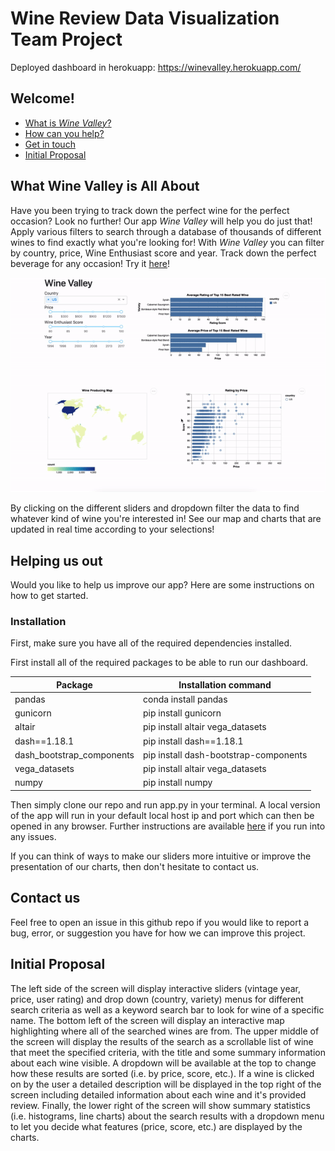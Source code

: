 # Wine Review Data Visualization Team Project
Deployed dashboard in herokuapp: https://winevalley.herokuapp.com/

## Welcome!

* [What is *Wine Valley*?](#what-wine-valley-is-all-about)
* [How can you help?](#helping-us-out)
* [Get in touch](#contact-us)
* [Initial Proposal](#initial-proposal)

## What Wine Valley is All About

Have you been trying to track down the perfect wine for the perfect occasion? Look no further! Our app *Wine Valley* will help you do just that! Apply various filters to search through a database of thousands of different wines to find exactly what you're looking for! With *Wine Valley* you can filter by country, price, Wine Enthusiast score and year. Track down the perfect beverage for any occasion! Try it [here](https://winevalley.herokuapp.com/)!

![](image/app_demo_milestone_2.gif)

By clicking on the different sliders and dropdown filter the data to find whatever kind of wine you're interested in! See our map and charts that are updated in real time according to your selections!

## Helping us out

Would you like to help us improve our app? Here are some instructions on how to get started.

### Installation

First, make sure you have all of the required dependencies installed.

First install all of the required packages to be able to run our dashboard.

| Package                     | Installation command                  |
|-----------------------------|---------------------------------------|
| pandas                      | conda install pandas                  |
| gunicorn                    | pip install gunicorn                  |
| altair                      | pip install altair vega\_datasets     |
| dash==1.18.1                | pip install dash==1.18.1              |
| dash\_bootstrap\_components | pip install dash-bootstrap-components |
| vega\_datasets              | pip install altair vega\_datasets     |
| numpy                       | pip install numpy                     |

Then simply clone our repo and run app.py in your terminal. A local version of the app will run in your default local host ip and port which can then be opened in any browser. Further instructions are available [here](https://dash.plotly.com/layout) if you run into any issues.

If you can think of ways to make our sliders more intuitive or improve the presentation of our charts, then don't hesitate to contact us.

## Contact us

Feel free to open an issue in this github repo if you would like to report a bug, error, or suggestion you have for how we can improve this project.

## Initial Proposal

The left side of the screen will display interactive sliders (vintage year, price, user rating) and drop down (country, variety) menus for different search criteria as well as a keyword search bar to look for wine of a specific name. The bottom left of the screen will display an interactive map highlighting where all of the searched wines are from. The upper middle of the screen will display the results of the search as a scrollable list of wine that meet the specified criteria, with the title and some summary information about each wine visible. A dropdown will be available at the top to change how these results are sorted (i.e. by price, score, etc.). If a wine is clicked on by the user a detailed description will be displayed in the top right of the screen including detailed information about each wine and it's provided review. Finally, the lower right of the screen will show summary statistics (i.e. histograms, line charts) about the search results with a dropdown menu to let you decide what features (price, score, etc.) are displayed by the charts.
